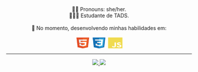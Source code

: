 <div align="center">
👩🏻 Pronouns: she/her.<br> 
👩🏻‍💻 Estudante de TADS. <br><br> 
📘 No momento, desenvolvendo minhas habilidades em: </div>


<div align="center" style="display: inline_block"><br>
  <img align="center" alt="Rafa-HTML" height="30" width="40" src="https://raw.githubusercontent.com/devicons/devicon/master/icons/html5/html5-original.svg">
  <img align="center" alt="Rafa-CSS" height="30" width="40" src="https://raw.githubusercontent.com/devicons/devicon/master/icons/css3/css3-original.svg">
  <img align="center" alt="Js" height="30" width="40" src="https://raw.githubusercontent.com/devicons/devicon/master/icons/javascript/javascript-plain.svg">


</div>
<hr>
<div align="center">
  <a href="https://github.com/macelleneves">
  <img height="110em" src="https://github-readme-stats.vercel.app/api?username=macelleneves&show_icons=true&hide=contribs,prs&cache_seconds=86400&theme=github_dark"/>
  <img height="110em" src="https://github-readme-stats.vercel.app/api/top-langs/?username=macelleneves&layout=compact&langs_count=7&theme=github_dark"/>
</div>
  
